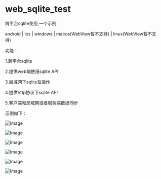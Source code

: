 # web_sqlite_test

跨平台sqlite使用,一个示例

android | ios | windows | macos(WebView暂不支持) | linux(WebView暂不支持)

功能：

1.跨平台sqlite

2.提供web端使用sqlite API

3.局域网下sqlite互操作

4.提供http协议下sqlite API

5.客户端和局域网或者服务端数据同步

示例如下：

![Image](./browser.png)

![Image](./database.png)

![Image](./setting.png)

![Image](./broadcast.png)

![Image](./httpserver.png)

![Image](./command.png)